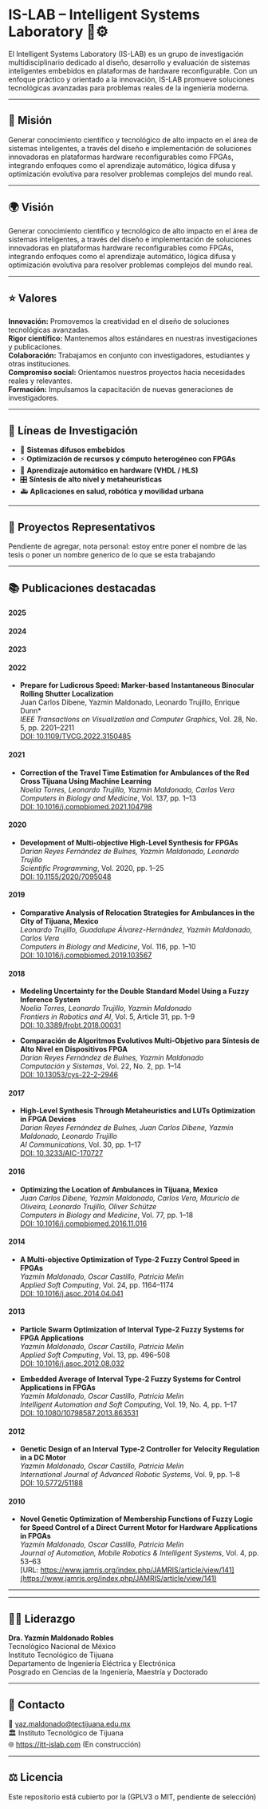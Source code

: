 # IS-LAB – Intelligent Systems Laboratory 🧠⚙️
  
El Intelligent Systems Laboratory (IS-LAB) es un grupo de investigación multidisciplinario dedicado al diseño, desarrollo y evaluación de sistemas inteligentes embebidos en plataformas de hardware reconfigurable. Con un enfoque práctico y orientado a la innovación, IS-LAB promueve soluciones tecnológicas avanzadas para problemas reales de la ingeniería moderna.

---

## 🎯 Misión
Generar conocimiento científico y tecnológico de alto impacto en el área de sistemas inteligentes, a través del diseño e implementación de soluciones innovadoras en plataformas hardware reconfigurables como FPGAs, integrando enfoques como el aprendizaje automático, lógica difusa y optimización evolutiva para resolver problemas complejos del mundo real.

---

## 🌍 Visión
Generar conocimiento científico y tecnológico de alto impacto en el área de sistemas inteligentes, a través del diseño e implementación de soluciones innovadoras en plataformas hardware reconfigurables como FPGAs, integrando enfoques como el aprendizaje automático, lógica difusa y optimización evolutiva para resolver problemas complejos del mundo real.

---

## ⭐ Valores
**Innovación:** Promovemos la creatividad en el diseño de soluciones tecnológicas avanzadas.<br>
**Rigor científico:** Mantenemos altos estándares en nuestras investigaciones y publicaciones.<br>
**Colaboración:** Trabajamos en conjunto con investigadores, estudiantes y otras instituciones.<br>
**Compromiso social:** Orientamos nuestros proyectos hacia necesidades reales y relevantes.<br>
**Formación:** Impulsamos la capacitación de nuevas generaciones de investigadores.

---

## 🔬 Líneas de Investigación
- 🧠 **Sistemas difusos embebidos**
- ⚡ **Optimización de recursos y cómputo heterogéneo con FPGAs**
- 🤖 **Aprendizaje automático en hardware (VHDL / HLS)**
- 🎛️ **Síntesis de alto nivel y metaheurísticas**
- 🚑 **Aplicaciones en salud, robótica y movilidad urbana**

---

## 📁 Proyectos Representativos
Pendiente de agregar, nota personal: estoy entre poner el nombre de las tesis o poner un nombre generico de lo que se esta trabajando

---

## 📚 Publicaciones destacadas

#### 2025

#### 2024

#### 2023


#### 2022
- **Prepare for Ludicrous Speed: Marker-based Instantaneous Binocular Rolling Shutter Localization**  
  Juan Carlos Dibene, Yazmin Maldonado, Leonardo Trujillo, Enrique Dunn*  
  _IEEE Transactions on Visualization and Computer Graphics_, Vol. 28, No. 5, pp. 2201–2211  
  [DOI: 10.1109/TVCG.2022.3150485](https://doi.org/10.1109/TVCG.2022.3150485)

#### 2021
- **Correction of the Travel Time Estimation for Ambulances of the Red Cross Tijuana Using Machine Learning**  
  *Noelia Torres, Leonardo Trujillo, Yazmín Maldonado, Carlos Vera*  
  _Computers in Biology and Medicine_, Vol. 137, pp. 1–13  
  [DOI: 10.1016/j.compbiomed.2021.104798](https://doi.org/10.1016/j.compbiomed.2021.104798)

#### 2020
- **Development of Multi-objective High-Level Synthesis for FPGAs**  
  *Darian Reyes Fernández de Bulnes, Yazmín Maldonado, Leonardo Trujillo*  
  _Scientific Programming_, Vol. 2020, pp. 1–25  
  [DOI: 10.1155/2020/7095048](https://doi.org/10.1155/2020/7095048)

#### 2019
- **Comparative Analysis of Relocation Strategies for Ambulances in the City of Tijuana, Mexico**  
  *Leonardo Trujillo, Guadalupe Álvarez-Hernández, Yazmín Maldonado, Carlos Vera*  
  _Computers in Biology and Medicine_, Vol. 116, pp. 1–10  
  [DOI: 10.1016/j.compbiomed.2019.103567](https://doi.org/10.1016/j.compbiomed.2019.103567)

#### 2018
- **Modeling Uncertainty for the Double Standard Model Using a Fuzzy Inference System**  
  *Noelia Torres, Leonardo Trujillo, Yazmín Maldonado*  
  _Frontiers in Robotics and AI_, Vol. 5, Article 31, pp. 1–9  
  [DOI: 10.3389/frobt.2018.00031](https://doi.org/10.3389/frobt.2018.00031)

- **Comparación de Algoritmos Evolutivos Multi-Objetivo para Síntesis de Alto Nivel en Dispositivos FPGA**  
  *Darian Reyes Fernández de Bulnes, Yazmín Maldonado*  
  _Computación y Sistemas_, Vol. 22, No. 2, pp. 1–14  
  [DOI: 10.13053/cys-22-2-2946](https://doi.org/10.13053/cys-22-2-2946)

#### 2017
- **High-Level Synthesis Through Metaheuristics and LUTs Optimization in FPGA Devices**  
  *Darian Reyes Fernández de Bulnes, Juan Carlos Dibene, Yazmín Maldonado, Leonardo Trujillo*  
  _AI Communications_, Vol. 30, pp. 1–17  
  [DOI: 10.3233/AIC-170727](https://doi.org/10.3233/AIC-170727)

#### 2016
- **Optimizing the Location of Ambulances in Tijuana, Mexico**  
  *Juan Carlos Dibene, Yazmín Maldonado, Carlos Vera, Mauricio de Oliveira, Leonardo Trujillo, Oliver Schütze*  
  _Computers in Biology and Medicine_, Vol. 77, pp. 1–18  
  [DOI: 10.1016/j.compbiomed.2016.11.016](https://doi.org/10.1016/j.compbiomed.2016.11.016)

#### 2014
- **A Multi-objective Optimization of Type-2 Fuzzy Control Speed in FPGAs**  
  *Yazmín Maldonado, Oscar Castillo, Patricia Melin*  
  _Applied Soft Computing_, Vol. 24, pp. 1164–1174  
  [DOI: 10.1016/j.asoc.2014.04.041](https://doi.org/10.1016/j.asoc.2014.04.041)

#### 2013
- **Particle Swarm Optimization of Interval Type-2 Fuzzy Systems for FPGA Applications**  
  *Yazmín Maldonado, Oscar Castillo, Patricia Melin*  
  _Applied Soft Computing_, Vol. 13, pp. 496–508  
  [DOI: 10.1016/j.asoc.2012.08.032](https://doi.org/10.1016/j.asoc.2012.08.032)

- **Embedded Average of Interval Type-2 Fuzzy Systems for Control Applications in FPGAs**  
  *Yazmín Maldonado, Oscar Castillo, Patricia Melin*  
  _Intelligent Automation and Soft Computing_, Vol. 19, No. 4, pp. 1–17  
  [DOI: 10.1080/10798587.2013.863531](https://www.tandfonline.com/doi/abs/10.1080/10798587.2013.863531)

#### 2012
- **Genetic Design of an Interval Type-2 Controller for Velocity Regulation in a DC Motor**  
  *Yazmín Maldonado, Oscar Castillo, Patricia Melin*  
  _International Journal of Advanced Robotic Systems_, Vol. 9, pp. 1–8  
  [DOI: 10.5772/51188](https://doi.org/10.5772/51188)

#### 2010
- **Novel Genetic Optimization of Membership Functions of Fuzzy Logic for Speed Control of a Direct Current Motor for Hardware Applications in FPGAs**  
  *Yazmín Maldonado, Oscar Castillo, Patricia Melin*  
  _Journal of Automation, Mobile Robotics & Intelligent Systems_, Vol. 4, pp. 53–63  
  [URL: https://www.jamris.org/index.php/JAMRIS/article/view/141](https://www.jamris.org/index.php/JAMRIS/article/view/141)

---

---

## 👩‍🔬 Liderazgo  
**Dra. Yazmín Maldonado Robles**<br>
Tecnológico Nacional de México<br>
Instituto Tecnológico de Tijuana<br>
Departamento de Ingeniería Eléctrica y Electrónica<br>
Posgrado en Ciencias de la Ingeniería, Maestría y Doctorado<br>

---

## 👥 Contacto<br>
📧 yaz.maldonado@tectijuana.edu.mx<br>
🏛️ Instituto Tecnológico de Tijuana<br>
🌐 https://itt-islab.com (En construcción)<br>

---

## ⚖️ Licencia<br>
Este repositorio está cubierto por la (GPLV3 o MIT, pendiente de selección)
